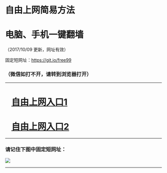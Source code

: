 ﻿# 自由上网简易方法

# 电脑、手机一键翻墙

（2017/10/09 更新，网址有效）

固定短网址：https://git.io/free99

### （微信如打不开，请转到浏览器打开）


***





# &nbsp;&nbsp; <a href="http://ft416427101.fwq-tz-1001.info/fwqtz01.html?t=100900111578 " target="_blank">自由上网入口1</a>
# &nbsp;&nbsp; <a href="http://ft1553232251.fwq-tz-1002.info/fwqtz02.html?t=10090015538 " target="_blank">自由上网入口2</a>
***

### 请记住下图中固定短网址：

<img src="https://s3-us-west-2.amazonaws.com/fwq-1001/yjfq-20170905okok.png" /> 


***

